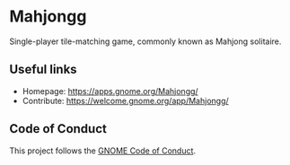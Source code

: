 <!--
  SPDX-FileCopyrightText: 2019-2025 Mahjongg Contributors
  SPDX-License-Identifier: GPL-2.0-or-later
-->

# Mahjongg

Single-player tile-matching game, commonly known as Mahjong solitaire.

## Useful links

- Homepage: <https://apps.gnome.org/Mahjongg/>
- Contribute: <https://welcome.gnome.org/app/Mahjongg/>

## Code of Conduct

This project follows the [GNOME Code of Conduct](https://conduct.gnome.org/).
